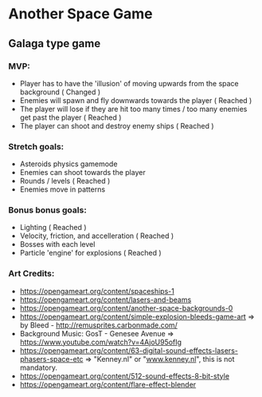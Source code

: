 # Another Space Game

## Galaga type game

### MVP:

- Player has to have the 'illusion' of moving upwards from the space background ( Changed )
- Enemies will spawn and fly downwards towards the player ( Reached )
- The player will lose if they are hit too many times / too many enemies get past the player ( Reached )
- The player can shoot and destroy enemy ships ( Reached )

### Stretch goals:

- Asteroids physics gamemode
- Enemies can shoot towards the player
- Rounds / levels ( Reached )
- Enemies move in patterns

### Bonus bonus goals:

- Lighting ( Reached )
- Velocity, friction, and accelleration ( Reached )
- Bosses with each level
- Particle 'engine' for explosions ( Reached )



### Art Credits:

- https://opengameart.org/content/spaceships-1
- https://opengameart.org/content/lasers-and-beams
- https://opengameart.org/content/another-space-backgrounds-0
- https://opengameart.org/content/simple-explosion-bleeds-game-art => by Bleed - http://remusprites.carbonmade.com/
- Background Music: GosT - Genesee Avenue => https://www.youtube.com/watch?v=4AjoU95ofIg
- https://opengameart.org/content/63-digital-sound-effects-lasers-phasers-space-etc => "Kenney.nl" or "www.kenney.nl", this is not mandatory.
- https://opengameart.org/content/512-sound-effects-8-bit-style
- https://opengameart.org/content/flare-effect-blender